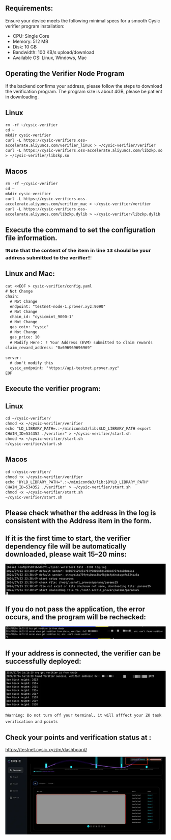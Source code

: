## Requirements:
Ensure your device meets the following minimal specs for a smooth Cysic verifier program installation:

- CPU: Single Core
- Memory: 512 MB
- Disk: 10 GB
- Bandwidth: 100 KB/s upload/download
- Available OS: Linux, Windows, Mac

## Operating the Verifier Node Program
If the backend confirms your address, please follow the steps to download the verification program. The program size is about 4GB, please be patient in downloading.
## Linux

```
rm -rf ~/cysic-verifier
cd ~
mkdir cysic-verifier
curl -L https://cysic-verifiers.oss-accelerate.aliyuncs.com/verifier_linux > ~/cysic-verifier/verifier
curl -L https://cysic-verifiers.oss-accelerate.aliyuncs.com/libzkp.so > ~/cysic-verifier/libzkp.so

```
## Macos
```
rm -rf ~/cysic-verifier
cd ~
mkdir cysic-verifier
curl -L https://cysic-verifiers.oss-accelerate.aliyuncs.com/verifier_mac > ~/cysic-verifier/verifier
curl -L https://cysic-verifiers.oss-accelerate.aliyuncs.com/libzkp.dylib > ~/cysic-verifier/libzkp.dylib
```

## Execute the command to set the configuration file information.

❗𝗡𝗼𝘁𝗲 𝘁𝗵𝗮𝘁 𝘁𝗵𝗲 𝗰𝗼𝗻𝘁𝗲𝗻𝘁 𝗼𝗳 𝘁𝗵𝗲 𝗶𝘁𝗲𝗺 𝗶𝗻 𝗹𝗶𝗻𝗲 𝟭𝟯 𝘀𝗵𝗼𝘂𝗹𝗱 𝗯𝗲 𝘆𝗼𝘂𝗿 𝗮𝗱𝗱𝗿𝗲𝘀𝘀 𝘀𝘂𝗯𝗺𝗶𝘁𝘁𝗲𝗱 𝘁𝗼 𝘁𝗵𝗲 𝘃𝗲𝗿𝗶𝗳𝗶𝗲𝗿!!!

## Linux and Mac:
```
cat <<EOF > cysic-verifier/config.yaml
# Not Change
chain:
  # Not Change
  endpoint: "testnet-node-1.prover.xyz:9090"
  # Not Change
  chain_id: "cysicmint_9000-1"
  # Not Change
  gas_coin: "cysic"
  # Not Change
  gas_price: 10
  # Modify Here： ! Your Address (EVM) submitted to claim rewards
claim_reward_address: "0x696969696969"

server:
  # don't modify this
  cysic_endpoint: "https://api-testnet.prover.xyz"
EOF
```

## Execute the verifier program:
## Linux
```
cd ~/cysic-verifier/
chmod +x ~/cysic-verifier/verifier
echo "LD_LIBRARY_PATH=.:~/miniconda3/lib:$LD_LIBRARY_PATH export CHAIN_ID=534352 ./verifier" > ~/cysic-verifier/start.sh
chmod +x ~/cysic-verifier/start.sh
~/cysic-verifier/start.sh
```
## Macos
```
cd ~/cysic-verifier/
chmod +x ~/cysic-verifier/verifier
echo 'DYLD_LIBRARY_PATH=".:~/miniconda3/lib:$DYLD_LIBRARY_PATH" CHAIN_ID=534352 ./verifier' > ~/cysic-verifier/start.sh
chmod +x ~/cysic-verifier/start.sh
~/cysic-verifier/start.sh
```

## Please check whether the address in the log is consistent with the Address item in the form.

## If it is the first time to start, the verifier dependency file will be automatically downloaded, please wait 15–20 mins:
![alt text](image-3.png)

## If you do not pass the application, the error occurs, and the program will be rechecked:
![alt text](image-2.png)

## If your address is connected, the verifier can be successfully deployed:
![alt text](image-1.png)

```
❗Warning: Do not turn off your terminal, it will afffect your ZK task verification and points
```

## Check your points and verification status at :

https://testnet.cysic.xyz/m/dashboard/

![alt text](image.png)



